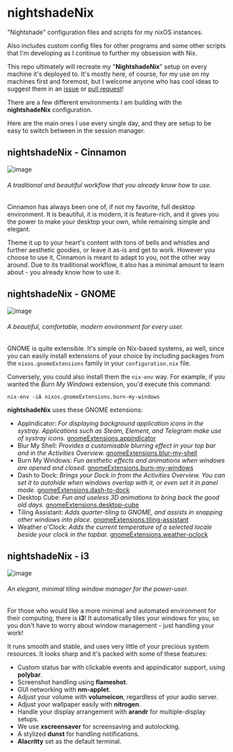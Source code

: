 # nightshadeNix
"Nightshade" configuration files and scripts for my nixOS instances.

Also includes custom config files for other programs and some other scripts that I'm developing as I continue to further my obsession with Nix.

This repo ultimately will recreate my "__NightshadeNix__" setup on every machine it's deployed to. It's mostly here, of course, for my use on my machines first and foremost, but I welcome anyone who has cool ideas to suggest them in an [issue](https://github.com/rav3ndust/nixConfig/issues) or [pull request](https://github.com/rav3ndust/nixConfig/pulls)!

There are a few different environments I am building with the **nightshadeNix** configuration. 

Here are the main ones I use every single day, and they are setup to be easy to switch between in the session manager.

## nightshadeNix - Cinnamon

![image](https://user-images.githubusercontent.com/35274771/220191163-4a258c93-9c4c-4ead-a624-d4ab275dd3b9.png)
###### A traditional and beautiful workflow that you already know how to use.

Cinnamon has always been one of, if not my favorite, full desktop environment. It is beautiful, it is modern, it is feature-rich, and it gives you the power to make your desktop your own, while remaining simple and elegant. 

Theme it up to your heart's content with tons of bells and whistles and further aesthetic goodies, or leave it as-is and get to work. However you choose to use it, Cinnamon is meant to adapt to you, not the other way around. Due to its traditional workflow, it also has a minimal amount to learn about - you already know how to use it.

## nightshadeNix - GNOME

![image](https://github.com/rav3ndust/nightshadeNix/assets/35274771/e545f590-fe31-4093-9321-1de0689fca5c)
###### A beautiful, comfortable, modern environment for every user.

GNOME is quite extensible. It's simple on Nix-based systems, as well, since you can easily install extensions of your choice by including packages from the `nixos.gnomeExtensions` family in your `configuration.nix` file.

Conversely, you could also install them the `nix-env` way. For example, if you wanted the *Burn My Windows* extension, you'd execute this command: 

`nix-env -iA nixos.gnomeExtensions.burn-my-windows`

**nightshadeNix** uses these GNOME extensions: 

- AppIndicator: *For displaying background application icons in the systray. Applications such as Steam, Element, and Telegram make use of systray icons.* [gnomeExtensions.appindicator](https://search.nixos.org/packages?channel=22.11&from=0&size=50&sort=relevance&type=packages&query=gnomeExtensions.appindicator)
- Blur My Shell: *Provides a customisable blurring effect in your top bar and in the Activities Overview.* [gnomeExtensions.blur-my-shell](https://search.nixos.org/packages?channel=22.11&from=0&size=50&sort=relevance&type=packages&query=gnomeExtensions.blur-my-shell)
- Burn My Windows: *Fun aesthetic effects and animations when windows are opened and closed.* [gnomeExtensions.burn-my-windows](https://search.nixos.org/packages?channel=22.11&from=0&size=50&sort=relevance&type=packages&query=gnomeExtensions.burn-my-windows)
- Dash to Dock: *Brings your Dock in from the Activities Overview. You can set it to autohide when windows overlap with it, or even set it in panel mode.* [gnomeExtensions.dash-to-dock](https://search.nixos.org/packages?channel=22.11&from=0&size=50&sort=relevance&type=packages&query=dash-to-dock)
- Desktop Cube: *Fun and useless 3D animations to bring back the good old days.* [gnomeExtensions.desktop-cube](https://search.nixos.org/packages?channel=unstable&from=0&size=50&sort=relevance&type=packages&query=desktop-cube)
- Tiling Assistant: *Adds quarter-tiling to GNOME, and assists in snapping other windows into place.* [gnomeExtensions.tiling-assistant](https://search.nixos.org/packages?channel=unstable&from=0&size=50&sort=relevance&type=packages&query=tiling-assistant)
- Weather o'Clock: *Adds the current temperature of a selected locale beside your clock in the topbar.* [gnomeExtensions.weather-oclock](https://search.nixos.org/packages?channel=unstable&from=0&size=50&sort=relevance&type=packages&query=weather-oclock)
  
## nightshadeNix - i3

![image](https://user-images.githubusercontent.com/35274771/220030006-b0999e0c-ded6-4def-9ed1-489c1d04707c.png)
###### An elegant, minimal tiling window manager for the power-user.

For those who would like a more minimal and automated environment for their computing, there is **i3**! It automatically tiles your windows for you, so you don't have to worry about window management - just handling your work! 

It runs smooth and stable, and uses very little of your precious system resources. It looks sharp and it's packed with some of these features:

- Custom status bar with clickable events and appindicator support, using **polybar**.
- Screenshot handling using **flameshot**.
- GUI networking with **nm-applet**.
- Adjust your volume with **volumeicon**, regardless of your audio server.
- Adjust your wallpaper easily with **nitrogen**.
- Handle your display arrangement with **arandr** for multiple-display setups.
- We use **xscreensaver** for screensaving and autolocking.
- A stylized **dunst** for handling notifications.
- **Alacritty** set as the default terminal.
